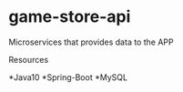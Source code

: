 # game-store-api
Microservices that provides data to the APP


Resources 

*Java10
*Spring-Boot
*MySQL
